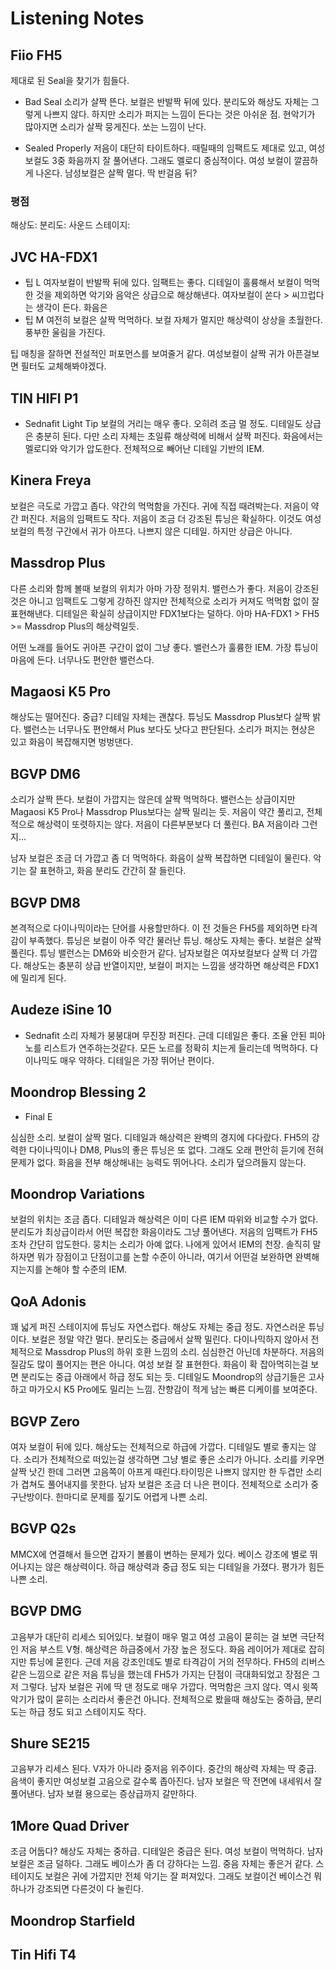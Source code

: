 # Listening Notes

## Fiio FH5
제대로 된 Seal을 찾기가 힘들다.

- Bad Seal
소리가 살짝 뜬다. 보컬은 반발짝 뒤에 있다. 분리도와 해상도 자체는 그렇게 나쁘지 않다. 하지만 소리가 퍼지는 느낌이 든다는 것은 아쉬운 점. 현악기가 많아지면 소리가 살짝 뭉게진다. 쏘는 느낌이 난다.

- Sealed Properly
저음이 대단히 타이트하다. 때릴때의 임팩트도 제대로 있고, 여성 보컬도 3중 화음까지 잘 풀어낸다. 그래도 멜로디 중심적이다. 여성 보컬이 깔끔하게 나온다. 남성보컬은 살짝 멀다. 딱 반걸음 뒤?

### 평점

해상도: 
분리도: 
사운드 스테이지:

## JVC HA-FDX1

- 팁 L
여자보컬이 반발짝 뒤에 있다. 임팩트는 좋다. 디테일이 훌륭해서 보컬이 먹먹한 것을 제외하면 악기와 음악은 상급으로 해상해낸다. 여자보컬이 쏜다 > 씨끄럽다는 생각이 든다. 화음은 
- 팁 M
여전히 보컬은 살짝 먹먹하다.
보컬 자체가 멀지만 해상력이 상상을 초월한다. 풍부한 울림을 가진다.

팁 매칭을 잘하면 전설적인 퍼포먼스를 보여줄거 같다. 여성보컬이 살짝 귀가 아픈걸보면 필터도 교체해봐야겠다.

## TIN HIFI P1

- Sednafit Light Tip
보컬의 거리는 매우 좋다. 오히려 조금 멀 정도. 디테일도 상급은 충분히 된다. 다만 소리 자체는 초일류 해상력에 비해서 살짝 퍼진다. 화음에서는 멜로디와 악기가 압도한다. 전체적으로 빼어난 디테일 기반의 IEM.

## Kinera Freya

보컬은 극도로 가깝고 좁다. 약간의 먹먹함을 가진다. 귀에 직접 때려박는다. 저음이 약간 퍼진다. 저음의 임팩트도 작다. 저음이 조금 더 강조된 튜닝은 확실하다. 이것도 여성 보컬의 특정 구간에서 귀가 아프다.
나쁘지 않은 디테일. 하지만 상급은 아니다.

## Massdrop Plus

다른 소리와 함께 볼때 보컬의 위치가 아마 가장 정위치. 밸런스가 좋다. 저음이 강조된것은 아니고 임팩트도 그렇게 강하진 않지만 전체적으로 소리가 커져도 먹먹함 없이 잘 표현해낸다. 디테일은 확실히 상급이지만 FDX1보다는 덜하다. 아마 HA-FDX1 > FH5 >= Massdrop Plus의 해상력일듯.

어떤 노래를 들어도 귀아픈 구간이 없이 그냥 좋다. 밸런스가 훌륭한 IEM. 가장 튜닝이 마음에 든다. 너무나도 편안한 밸런스다. 

## Magaosi K5 Pro

해상도는 떨어진다. 중급? 디테일 자체는 괜찮다. 튜닝도 Massdrop Plus보다 살짝 밝다. 밸런스는 너무나도 편안해서 Plus 보다도 낫다고 판단된다. 소리가 퍼지는 현상은 있고 화음이 복잡해지면 벙벙댄다.

## BGVP DM6

소리가 살짝 뜬다. 보컬이 가깝지는 않은데 살짝 먹먹하다. 밸런스는 상급이지만 Magaosi K5 Pro나 Massdrop Plus보다는 살짝 밀리는 듯. 저음이 약간 풀리고, 전체적으로 해상력이 또렷하지는 않다. 저음이 다른부분보다 더 풀린다. BA 저음이라 그런지...

남자 보컬은 조금 더 가깝고 좀 더 먹먹하다. 화음이 살짝 복잡하면 디테일이 물린다. 악기는 잘 표현하고, 화음 분리도 간간히 잘 들린다.

## BGVP DM8

본격적으로 다이나믹이라는 단어를 사용할만하다. 이 전 것들은 FH5를 제외하면 타격감이 부족했다. 튜닝은 보컬이 아주 약간 물러난 튜닝. 해상도 자체는 좋다. 보컬은 살짝 풀린다. 튜닝 밸런스는 DM6와 비슷한거 같다. 남자보컬은 여자보컬보다 살짝 더 가깝다. 해상도는 충분히 상급 반열이지만, 보컬이 퍼지는 느낌을 생각하면 해상력은 FDX1에 밀리게 된다.

## Audeze iSine 10 

- Sednafit
소리 자체가 붕붕대며 무진장 퍼진다. 근데 디테일은 좋다. 조율 안된 피아노를 리스트가 연주하는것같다. 모든 노르를 정확히 치는게 들리는데 먹먹하다. 다이나믹도 매우 약하다. 디테일은 가장 뛰어난 편이다.

## Moondrop Blessing 2

- Final E

심심한 소리. 보컬이 살짝 멀다. 디테일과 해상력은 완벽의 경지에 다다랐다. FH5의 강력한 다이나믹이나 DM8, Plus의 좋은 튜닝은 또 없다. 그래도 오래 편안히 듣기에 전혀 문제가 없다. 화음을 전부 해상해내는 능력도 뛰어나다. 소리가 덮으려들지 않는다.

## Moondrop Variations

보컬의 위치는 조금 좁다. 디테일과 해상력은 이미 다른 IEM 따위와 비교할 수가 없다. 분리도가 최상급이라서 어떤 복잡한 화음이라도 그냥 풀어낸다. 저음의 임팩트가 FH5조차 간단히 압도한다. 뭉치는 소리가 아예 없다. 나에게 있어서 IEM의 천장. 솔직히 말하자면 뭐가 장점이고 단점이고를 논할 수준이 아니라, 여기서 어떤걸 보완하면 완벽해지는지를 논해야 할 수준의 IEM.

## QoA Adonis

꽤 넓게 퍼진 스테이지에 튜닝도 자연스럽다. 해상도 자체는 중급 정도. 자연스러운 튜닝이다. 보컬은 정말 약간 멀다. 분리도는 중급에서 살짝 밀린다. 다이나믹하지 않아서 전체적으로 Massdrop Plus의 하위 호환 느낌의 소리. 심심한건 아닌데 차분하다. 저음의 질감도 많이 풀어지는 편은 아니다. 여성 보컬 잘 표현한다. 화음이 확 잡아먹히는걸 보면 분리도는 중급 아래에서 하급 정도 되는 듯. 디테일도 Moondrop의 상급기들은 고사하고 마가오시 K5 Pro에도 밀리는 느낌. 잔향감이 적게 남는 빠른 디케이를 보여준다.

## BGVP Zero

여자 보컬이 뒤에 있다. 해상도는 전체적으로 하급에 가깝다. 디테일도 별로 좋지는 않다. 소리가 전체적으로 떠있는걸 생각하면 그냥 별로 좋은 소리가 아니다. 소리를 키우면 살짝 낫긴 한데 그러면 고음쪽이 아프게 때린다.타이밍은 나쁘지 않지만 한 두겹만 소리가 겹쳐도 풀어내지를 못한다. 남자 보컬은 조금 더 나은 편이다. 전체적으로 소리가 중구난방이다. 한마디로 문제를 짚기도 어렵게 나쁜 소리. 

## BGVP Q2s

MMCX에 연결해서 들으면 갑자기 볼륨이 변하는 문제가 있다. 베이스 강조에 별로 뛰어나지는 않은 해상력이다. 하급 해상력과 중급 정도 되는 디테일을 가졌다. 평가가 힘든 나쁜 소리.

## BGVP DMG

고음부가 대단히 리세스 되어있다. 보컬이 매우 멀고 여성 고음이 묻히는 걸 보면 극단적인 저음 부스트 V형. 해상력은 하급중에서 가장 높은 정도다. 화음 레이어가 제대로 잡히지만 튜닝에 묻힌다. 근데 저음 강조인데도 별로 타격감이 거의 전무하다. FH5의 리버스 같은 느낌으로 같은 저음 튜닝을 했는데 FH5가 가지는 단점이 극대화되었고 장점은 그저 그렇다. 남자 보컬은 귀에 딱 댄 정도로 매우 가깝다. 먹먹함은 크지 않다. 역시 윗쪽 악기가 많이 묻히는 소리라서 좋은건 아니다. 전체적으로 봤을때 해상도는 중하급, 분리도는 하급 정도 되고 스테이지도 작다.

## Shure SE215

고음부가 리세스 된다. V자가 아니라 중저음 위주이다. 중간의 해상력 자체는 딱 중급. 음색이 좋지만 여성보컬 고음으로 갈수록 좁아진다. 남자 보컬은 딱 전면에 내세워서 잘 풀어낸다. 남자 보컬 용으로는 증상급까지 갈만하다.

## 1More Quad Driver
조금 어둡다? 해상도 자체는 중하급. 디테일은 중급은 된다. 여성 보컬이 먹먹하다. 남자보컬은 조금 덜하다. 그래도 베이스가 좀 더 강하다는 느낌. 중음 자체는 좋은거 같다. 스테이지도 보컬은 귀에 가깝지만 전체 악기는 잘 퍼져있다. 그래도 보컬이건 베이스건 뭐 하나가 강조되면 다른것이 다 눌린다.

## Moondrop Starfield

## Tin Hifi T4

## 
